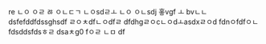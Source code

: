 re
ㄴㅇ
ㅇㄹ
ㅀ
ㅇㄴㄷㄱ
ㄴㅇsdㄹㅗ
ㄴㅇ
ㅇㄴsdj
홓vgf ㅗ
bvㄴㄴ
dsfefddfdssghsdf
ㄹㅇㅊdfㄴㅇdfㄹ
dfdhgㄹㅇcㄴㅇdㅗasdxㄹㅇd
fdnㅇfdfㅇㄴ
fdsddsfdsㅎㄹ
dsaㅊg0
fㅇㄹ
ㄴㅁ
df
